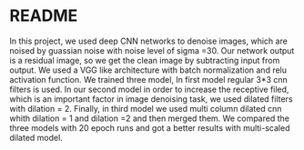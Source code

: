 # README

In this project, we used deep CNN networks to denoise images, which are noised by guassian noise with noise level of sigma =30. Our network output is a residual image, so we get the clean image by subtracting input from output. We used a VGG like architecture with batch normalization and relu activation function. We trained three model, In first model regular 3*3 cnn filters is used. In our second model in order to increase the receptive filed, which is an important factor in image denoising task, we used dilated filters with dilation = 2. Finally, in third model we used multi column dilated cnn whith dilation = 1 and dilation =2 and then merged them. We compared the three models with 20 epoch runs and got a better results with multi-scaled dilated model.
